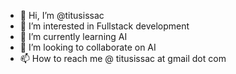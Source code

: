 - 👋 Hi, I’m @titusissac
- 👀 I’m interested in Fullstack development
- 🌱 I’m currently learning AI
- 💞️ I’m looking to collaborate on AI
- 📫 How to reach me @ titusissac at gmail dot com

<!---
titusissac/titusissac is a ✨ special ✨ repository because its `README.md` (this file) appears on your GitHub profile.
You can click the Preview link to take a look at your changes.
--->
